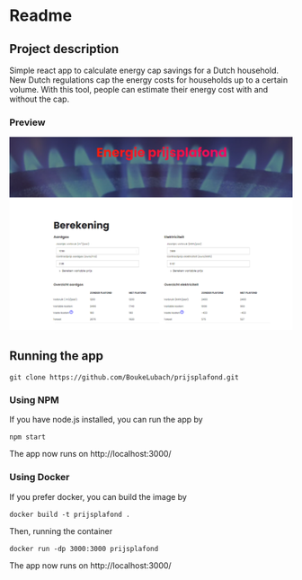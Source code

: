 # Readme



## Project description
Simple react app to calculate energy cap savings for a Dutch household. New Dutch regulations cap the energy costs for households up to a certain volume. 
With this tool, people can estimate their energy cost with and without the cap. 


### Preview

![preview](https://github.com/BoukeLubach/prijsplafond/blob/master/preview.png)



## Running the app

```
git clone https://github.com/BoukeLubach/prijsplafond.git
```

### Using NPM
If you have node.js installed, you can run the app by 

```
npm start
```

The app now runs on http://localhost:3000/

### Using Docker

If you prefer docker, you can build the image by 


```
docker build -t prijsplafond .
```

Then, running the container 

```
docker run -dp 3000:3000 prijsplafond
```

The app now runs on http://localhost:3000/


